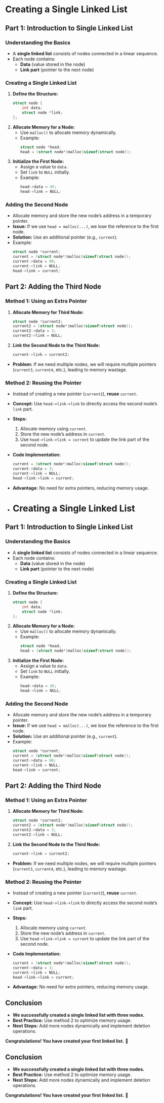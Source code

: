 # Creating a Single Linked List

## Part 1: Introduction to Single Linked List

### Understanding the Basics
- A **single linked list** consists of nodes connected in a linear sequence.
- Each node contains:
  - **Data** (value stored in the node)
  - **Link part** (pointer to the next node)

### Creating a Single Linked List
1. **Define the Structure:**
   ```c
   struct node {
       int data;
       struct node *link;
   };
   ```
2. **Allocate Memory for a Node:**
   - Use `malloc()` to allocate memory dynamically.
   - Example:
     ```c
     struct node *head;
     head = (struct node*)malloc(sizeof(struct node));
     ```
3. **Initialize the First Node:**
   - Assign a value to `data`.
   - Set `link` to `NULL` initially.
   - Example:
     ```c
     head->data = 45;
     head->link = NULL;
     ```

### Adding the Second Node
- Allocate memory and store the new node’s address in a temporary pointer.
- **Issue:** If we use `head = malloc(...)`, we lose the reference to the first node.
- **Solution:** Use an additional pointer (e.g., `current`).
- Example:
  ```c
  struct node *current;
  current = (struct node*)malloc(sizeof(struct node));
  current->data = 98;
  current->link = NULL;
  head->link = current;
  ```

## Part 2: Adding the Third Node

### Method 1: Using an Extra Pointer
1. **Allocate Memory for Third Node:**
   ```c
   struct node *current2;
   current2 = (struct node*)malloc(sizeof(struct node));
   current2->data = 3;
   current2->link = NULL;
   ```
2. **Link the Second Node to the Third Node:**
   ```c
   current->link = current2;
   ```
- **Problem:** If we need multiple nodes, we will require multiple pointers (`current3`, `current4`, etc.), leading to memory wastage.

### Method 2: Reusing the Pointer
- Instead of creating a new pointer (`current2`), **reuse** `current`.
- **Concept:** Use `head->link->link` to directly access the second node’s `link` part.
- **Steps:**
  1. Allocate memory using `current`.
  2. Store the new node’s address in `current`.
  3. Use `head->link->link = current` to update the link part of the second node.

- **Code Implementation:**
  ```c
  current = (struct node*)malloc(sizeof(struct node));
  current->data = 3;
  current->link = NULL;
  head->link->link = current;
  ```
- **Advantage:** No need for extra pointers, reducing memory usage.

- # Creating a Single Linked List

## Part 1: Introduction to Single Linked List

### Understanding the Basics
- A **single linked list** consists of nodes connected in a linear sequence.
- Each node contains:
  - **Data** (value stored in the node)
  - **Link part** (pointer to the next node)

### Creating a Single Linked List
1. **Define the Structure:**
   ```c
   struct node {
       int data;
       struct node *link;
   };
   ```
2. **Allocate Memory for a Node:**
   - Use `malloc()` to allocate memory dynamically.
   - Example:
     ```c
     struct node *head;
     head = (struct node*)malloc(sizeof(struct node));
     ```
3. **Initialize the First Node:**
   - Assign a value to `data`.
   - Set `link` to `NULL` initially.
   - Example:
     ```c
     head->data = 45;
     head->link = NULL;
     ```

### Adding the Second Node
- Allocate memory and store the new node’s address in a temporary pointer.
- **Issue:** If we use `head = malloc(...)`, we lose the reference to the first node.
- **Solution:** Use an additional pointer (e.g., `current`).
- Example:
  ```c
  struct node *current;
  current = (struct node*)malloc(sizeof(struct node));
  current->data = 98;
  current->link = NULL;
  head->link = current;
  ```

## Part 2: Adding the Third Node

### Method 1: Using an Extra Pointer
1. **Allocate Memory for Third Node:**
   ```c
   struct node *current2;
   current2 = (struct node*)malloc(sizeof(struct node));
   current2->data = 3;
   current2->link = NULL;
   ```
2. **Link the Second Node to the Third Node:**
   ```c
   current->link = current2;
   ```
- **Problem:** If we need multiple nodes, we will require multiple pointers (`current3`, `current4`, etc.), leading to memory wastage.

### Method 2: Reusing the Pointer
- Instead of creating a new pointer (`current2`), **reuse** `current`.
- **Concept:** Use `head->link->link` to directly access the second node’s `link` part.
- **Steps:**
  1. Allocate memory using `current`.
  2. Store the new node’s address in `current`.
  3. Use `head->link->link = current` to update the link part of the second node.

- **Code Implementation:**
  ```c
  current = (struct node*)malloc(sizeof(struct node));
  current->data = 3;
  current->link = NULL;
  head->link->link = current;
  ```
- **Advantage:** No need for extra pointers, reducing memory usage.

## Conclusion
- **We successfully created a single linked list with three nodes.**
- **Best Practice:** Use method 2 to optimize memory usage.
- **Next Steps:** Add more nodes dynamically and implement deletion operations.

**Congratulations! You have created your first linked list.** 🎉


## Conclusion
- **We successfully created a single linked list with three nodes.**
- **Best Practice:** Use method 2 to optimize memory usage.
- **Next Steps:** Add more nodes dynamically and implement deletion operations.

**Congratulations! You have created your first linked list.** 🎉

